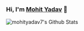 ### Hi, I'm [Mohit Yadav][website] 👋

<!-- #### Connect with me: -->

<!-- [<img align="left" alt="mohityadav.me" width="22px" src="https://raw.githubusercontent.com/iconic/open-iconic/master/svg/globe.svg" />][website]
[<img align="left" alt="_mohit_yadav | Twitter" width="22px" src="https://cdn.jsdelivr.net/npm/simple-icons@v3/icons/twitter.svg" />][twitter]
[<img align="left" alt="mohityadav7 | LinkedIn" width="22px" src="https://cdn.jsdelivr.net/npm/simple-icons@v3/icons/linkedin.svg" />][linkedin]
[<img align="left" alt="mohityadav7 | Instagram" width="22px" src="https://cdn.jsdelivr.net/npm/simple-icons@v3/icons/instagram.svg" />][instagram]

<br />

--- -->

<img alt="mohityadav7's Github Stats" src="https://github-readme-stats.vercel.app/api?username=mohityadav7&show_icons=true&hide_border=true" />

<!-- <img alt="mohityadav7's Programming Language Stats for GitHub" src="https://github-readme-stats.vercel.app/api/top-langs/?username=mohityadav7&layout=compact" /> -->

[website]: https://mohityadav.me
[twitter]: https://twitter.com/_mohit_yadav
[instagram]: https://instagram.com/mohityadav7
[linkedin]: https://linkedin.com/in/mohityadav7
